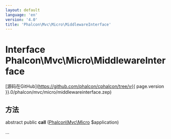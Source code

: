 ```yaml
---
layout: default
language: 'en'
version: '4.0'
title: 'Phalcon\Mvc\Micro\MiddlewareInterface'
---
```


# Interface **Phalcon\Mvc\Micro\MiddlewareInterface**

[源码在GitHub](https://github.com/phalcon/cphalcon/tree/v{{ page.version }}.0/phalcon/mvc/micro/middlewareinterface.zep)

## 方法

abstract public **call** ([Phalcon\Mvc\Micro](Phalcon_Mvc_Micro) $application)

...